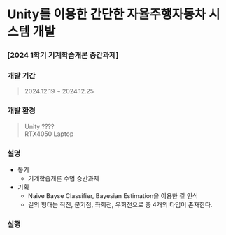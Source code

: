 # Unity를 이용한 간단한 자율주행자동차 시스템 개발
### [2024 1학기 기계학습개론 중간과제]

### 개발 기간
> 2024.12.19 ~ 2024.12.25

### 개발 환경
> Unity ???? <br>
> RTX4050 Laptop<br>

### 설명
+ 동기
    + 기계학습개론 수업 중간과제
+ 기획
    + Naive Bayse Classifier, Bayesian Estimation을 이용한 길 인식
    + 길의 형태는 직진, 분기점, 좌회전, 우회전으로 총 4개의 타입이 존재한다.

### 실행


<br>

